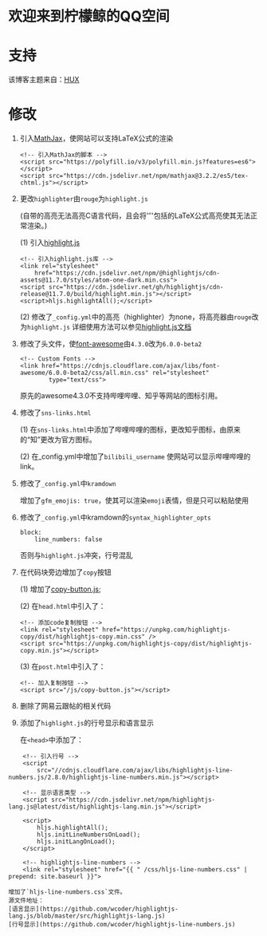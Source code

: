 # 欢迎来到柠檬鲸的QQ空间

# 支持
该博客主题来自：[HUX](<https://github.com/Huxpro/huxpro.github.io">)

# 修改

1. 引入[MathJax]((https://www.mathjax.org/))，使网站可以支持LaTeX公式的渲染
    ```
    <!-- 引入MathJax的脚本 -->
    <script src="https://polyfill.io/v3/polyfill.min.js?features=es6"></script>
    <script src="https://cdn.jsdelivr.net/npm/mathjax@3.2.2/es5/tex-chtml.js"></script>
    ```
2. 更改`highlighter`由`rouge`为`highlight.js`

    (自带的高亮无法高亮C语言代码，且会将'$''$'包括的LaTeX公式高亮使其无法正常渲染。)

    (1) 引入[highlight.js](https://github.com/highlightjs/highlight.js)
    ```
    <!-- 引入highlight.js库 -->
    <link rel="stylesheet"
        href="https://cdn.jsdelivr.net/npm/@highlightjs/cdn-assets@11.7.0/styles/atom-one-dark.min.css">
    <script src="https://cdn.jsdelivr.net/gh/highlightjs/cdn-release@11.7.0/build/highlight.min.js"></script>
    <script>hljs.highlightAll();</script>
    ```

    (2) 修改了`_config.yml`中的高亮（highlighter）为none，将高亮器由`rouge`改为`highlight.js`
    详细使用方法可以参见[highlight.js文档](http://highlight.cndoc.wiki/doc)
    
3. 修改了头文件，使[font-awesome](https://fontawesome.com)由`4.3.0`改为`6.0.0-beta2`
    ```
    <!-- Custom Fonts -->
    <link href="https://cdnjs.cloudflare.com/ajax/libs/font-awesome/6.0.0-beta2/css/all.min.css" rel="stylesheet"
            type="text/css">
    ```
    原先的awesome4.3.0不支持哔哩哔哩、知乎等网站的图标引用。

4. 修改了`sns-links.html`

    (1) 在`sns-links.html`中添加了哔哩哔哩的图标，更改知乎图标，由原来的“知”更改为官方图标。
    
    (2) 在_config.yml中增加了`bilibili_username`
    使网站可以显示哔哩哔哩的link。

5. 修改了`_config.yml`中`kramdown`

    增加了`gfm_emojis: true`，使其可以渲染`emoji`表情，但是只可以粘贴使用

6. 修改了`_config.yml`中kramdown的`syntax_highlighter_opts`
    ```
    block:
        line_numbers: false
    ```
    否则与`highlight.js`冲突，行号混乱

7. 在代码块旁边增加了`copy`按钮

    (1) 增加了[copy-button.js](https://github.com/arronhunt/highlightjs-copy);

    (2) 在`head.html`中引入了：
    ```
    <!-- 添加code复制按钮 -->
    <link rel="stylesheet" href="https://unpkg.com/highlightjs-copy/dist/highlightjs-copy.min.css" />
    <script src="https://unpkg.com/highlightjs-copy/dist/highlightjs-copy.min.js"></script>
    ```
    (3) 在`post.html`中引入了：
    ```    
    <!-- 加入复制按钮 -->
    <script src="/js/copy-button.js"></script>
    ```

8. 删除了网易云跟帖的相关代码

9. 添加了`highlight.js`的行号显示和语言显示

    在`<head>`中添加了：
```Complaintext
    <!-- 引入行号 -->
    <script
        src="//cdnjs.cloudflare.com/ajax/libs/highlightjs-line-numbers.js/2.8.0/highlightjs-line-numbers.min.js"></script>

    <!-- 显示语言类型 -->
    <script src="https://cdn.jsdelivr.net/npm/highlightjs-lang.js@latest/dist/highlightjs-lang.min.js"></script>

    <script>
        hljs.highlightAll();
        hljs.initLineNumbersOnLoad();
        hljs.initLangOnLoad();
    </script>

    <!-- highlightjs-line-numbers -->
    <link rel="stylesheet" href="{{ " /css/hljs-line-numbers.css" | prepend: site.baseurl }}">
```
    增加了`hljs-line-numbers.css`文件。
    源文件地址：
    [语言显示](https://github.com/wcoder/highlightjs-lang.js/blob/master/src/highlightjs-lang.js)
    [行号显示](https://github.com/wcoder/highlightjs-line-numbers.js)
